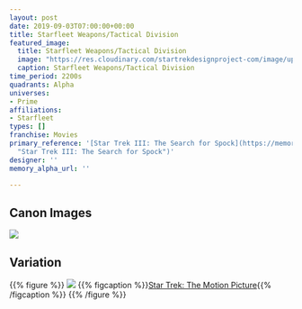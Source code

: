 ```yaml
---
layout: post
date: 2019-09-03T07:00:00+00:00
title: Starfleet Weapons/Tactical Division
featured_image:
  title: Starfleet Weapons/Tactical Division
  image: "https://res.cloudinary.com/startrekdesignproject-com/image/upload/v1567720903/StarfleetWeapons-TacticalDiv.png"
  caption: Starfleet Weapons/Tactical Division
time_period: 2200s
quadrants: Alpha
universes:
- Prime
affiliations:
- Starfleet
types: []
franchise: Movies
primary_reference: '[Star Trek III: The Search for Spock](https://memory-alpha.fandom.com/wiki/Star_Trek_III:_The_Search_for_Spock
  "Star Trek III: The Search for Spock")'
designer: ''
memory_alpha_url: ''

---
```

## Canon Images

![](https://res.cloudinary.com/startrekdesignproject-com/image/upload/v1567544720/StarfleetDivisions1.jpg)

## Variation

{{% figure %}}
![](https://res.cloudinary.com/startrekdesignproject-com/image/upload/v1567720904/Weapons-TacticalDiv_ST-TMP1.jpg)
{{% figcaption %}}[Star Trek: The Motion Picture](https://memory-alpha.fandom.com/wiki/Star_Trek:_The_Motion_Picture "Star Trek: The Motion Picture"){{% /figcaption %}}
{{% /figure %}}